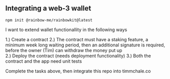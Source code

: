 ## Integrating a web-3 wallet

```
npm init @rainbow-me/rainbowkit@latest
```

I want to extend wallet functionallity in the following ways

1.) Create a contract
2.) The contract must have a staking feature, a minimum week long waiting period, then an additional signature is required, before the owner (Tim) can withdraw the money put up  
2.) Deploy the contract (needs deployment functionality) 
3.) Both the contract and the app need unit tests

Complete the tasks above, then integrate this repo into timmchale.co 



